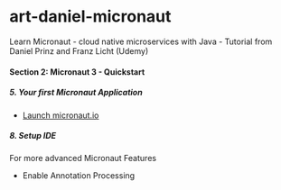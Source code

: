 # art-daniel-micronaut
Learn Micronaut - cloud native microservices with Java - Tutorial from Daniel Prinz and Franz Licht (Udemy)

####  Section 2: Micronaut 3 - Quickstart

#####  5. Your first Micronaut Application

-  [Launch micronaut.io](https://micronaut.io/launch/)

#####  8. Setup IDE

For more advanced Micronaut Features
-  Enable Annotation Processing